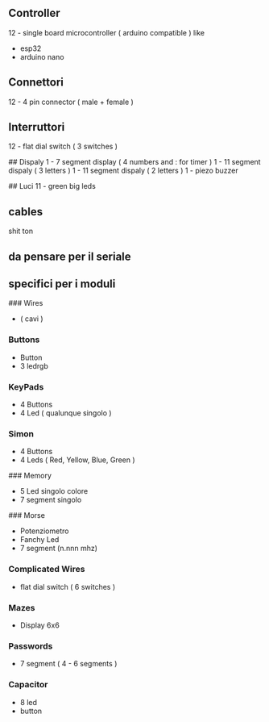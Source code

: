 ## Controller
12 - single board microcontroller ( arduino compatible ) like
- esp32
- arduino nano

## Connettori
12 - 4 pin connector ( male + female )

## Interruttori
12 - flat dial switch ( 3 switches )

## Dispaly
1 - 7 segment display ( 4 numbers and : for timer )
1 - 11 segment dispaly ( 3 letters )
1 - 11 segment dispaly ( 2 letters )
1 - piezo buzzer 

## Luci
11 - green big leds

## cables
shit ton

## da pensare per il seriale

## specifici per i moduli

### Wires

- ( cavi )

### Buttons

- Button
- 3 ledrgb

### KeyPads

- 4 Buttons
- 4 Led ( qualunque singolo )

### Simon

- 4 Buttons
- 4 Leds ( Red, Yellow, Blue, Green )

### Memory

- 5 Led singolo colore
- 7 segment singolo 

### Morse 

- Potenziometro
- Fanchy Led
- 7 segment (n.nnn mhz)

### Complicated Wires

- flat dial switch ( 6 switches )

### Mazes

- Display 6x6

### Passwords

- 7 segment ( 4 - 6 segments )

### Capacitor

- 8 led
- button
